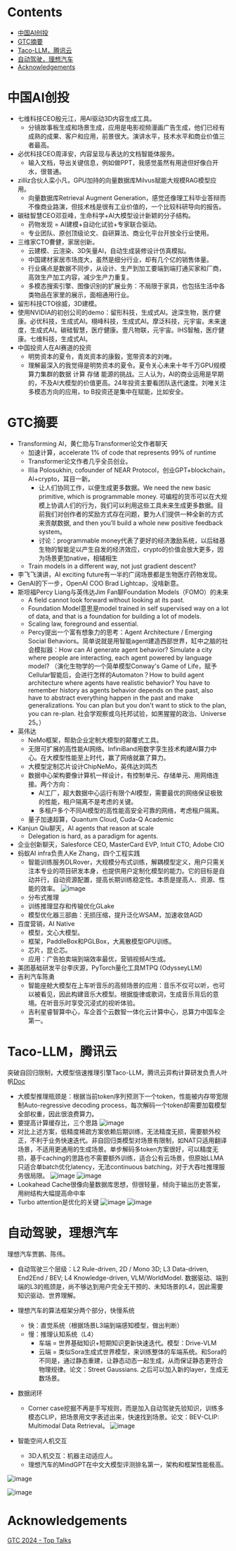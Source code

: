 # Contents

<!-- TOC start (generated with https://github.com/derlin/bitdowntoc) -->
- [中国AI创投](#ai)
- [GTC摘要](#gtc)
- [Taco-LLM，腾讯云](#taco-llm)
- [自动驾驶，理想汽车](#)
- [Acknowledgements](#acknowledgements)

<!-- TOC end -->

<!-- TOC --><a name="ai"></a>
# 中国AI创投
- 七维科技CEO殷元江，用AI驱动3D内容生成工具。
  - 分镜故事板生成和场景生成，应用是电影视频漫画广告生成，他们已经有成熟的成果、客户和应用，前景很大。演讲水平，技术水平和商业价值三者最高。
- 必优科技CEO周泽安，内容呈现与表达的文档智能体服务。
  - 输入文档，导出关键信息，例如做PPT，我感觉虽然有用途但好像白开水，很普通。
- zilliz合伙人栾小凡，GPU加持的向量数据库Milvus赋能大规模RAG模型应用。
  - 向量数据库Retrieval Augment Generation，感觉还像理工科毕业答辩而不像商业路演，但技术栈是很有工业价值的，一个比较科研导向的报告。
- 碳硅智慧CEO邓亚峰，生命科学+AI大模型设计新颖的分子结构。
  - 药物发现 = AI建模+自动化试验+专家联合驱动。
  - 专业团队、原创顶级论文、自研算法、商业化平台开放全行业使用。
- 三维家CTO曹健，家居创新。
  - 云建模、云渲染、3D矢量AI，自动生成装修设计仿真模拟。
  - 中国建材家居市场庞大，虽然是细分行业，却有几个亿的销售体量。
  - 行业痛点是数据不同步，从设计、生产到加工要端到端打通买家和厂商，高效生产加工内容，减少生产力重复。
  - 多模态搜索引擎、图像识别的扩展业务：不局限于家具，也包括生活中各类物品在家里的展示，面相通用行业。
- 留形科技CTO徐威，3D建模。
- 使用NVIDIA的初创公司的demo：留形科技，生成式AI。途深生物，医疗健康。必优科技，生成式AI。栩峰科技，生成式AI。摩泛科技，元宇宙。未来速度，生成式AI。碳硅智慧，医疗健康。壹凡物联，元宇宙。IHS智触，医疗健康。七维科技，生成式AI。
- 中国投资人在AI赛道的投资
  - 明势资本的夏令，青岚资本的康毅，宽带资本的刘唯。
  - 理解最深入的我觉得是明势资本的夏令。夏令关心未来十年千万GPU规模算力集群的数据 计算 存储 能源的挑战。三人认为，AI的商业运用是早期的，不及AI大模型的价值更高。24年投资主要看团队迭代速度。刘唯关注多模态方向的应用，to B投资还是集中在赋能，比如安全。

<!-- TOC --><a name="gtc"></a>
# GTC摘要

- Transforming AI，黄仁勋与Transformer论文作者聊天
  - 加速计算，accelerate 1% of code that represents 99% of runtime
  - Transformer论文作者几乎全员创业。
  - Illia Polosukhin, cofounder of NEAR Protocol，创业GPT+blockchain，AI+crypto，耳目一新。
    - 让人们协同工作，以便生成更多数据。We need the new basic primitive, which is programmable money. 可编程的货币可以在大规模上协调人们的行为，我们可以利用这些工具未来生成更多数据。目前我们对创作者的奖励方式存在问题，要为人们提供一种全新的方式来贡献数据, and then you’ll build a whole new positive feedback system。
    - 讨论：programmable money代表了更好的经济激励系统，以后硅基生物的智能足以产生自发的经济效应，crypto的价值会放大更多，因为场景更加native，相辅相生
  - Train models in a different way, not just gradient descent?
- 李飞飞演讲，AI exciting future有一半的广阔场景都是生物医疗药物发现。
- GenAI的下一步，OpenAI COO Brad Lightcap，没啥新意。
- 斯坦福Percy Liang与英伟达Jim Fan聊Foundation Models（FOMO）的未来
  - A field cannot look forward without looking at its past.
  - Foundation Model意思是model trained in self supervised way on a lot of data, and that is a foundation for building a lot of models.
  - Scaling law, foreground and essential.
  - Percy提出一个富有想象力的思考：Agent Architecture / Emerging Social Behaviors。简单说就是用智能agent建造西部世界，缸中之脑的社会模拟器：How can AI generate agent behavior? Simulate a city where people are interacting, each agent powered by language model? （演化生物学的一个简单模型Conway's Game of Life，赋予Cellular智能后，会进行怎样的Automaton？How to build agent architecture where agents have realistic behavior? You have to remember history as agents behavior depends on the past, also have to abstract everything happen in the past and make generalizations. You can plan but you don't want to stick to the plan, you can re-plan. 社会学观察或乌托邦试验，如黑猩猩的政治、Universe 25。）
- 英伟达
  - NeMo框架，帮助企业定制大模型的颠覆式工具。
  - 无限可扩展的高性能AI网络。InfiniBand用数字孪生技术构建AI算力中心。在大模型性能至上时代，赢了网络就赢了算力。
  - 大模型定制芯片设计ChipNeMo，英伟达刘鸣杰
  - 数据中心架构要像计算机一样设计，有控制单元、存储单元、用网络连接。两个方向：
    - AI工厂，超大数据中心运行有限个AI模型，需要最优的网络保证极致的性能，租户隔离不是考虑的关键。
    - 多租户多个不同AI模型的高性能高安全可靠的网络，考虑租户隔离。
  - 量子加速超算，Quantum Cloud, Cuda-Q Academic
- Kanjun Qiu聊天，AI agents that reason at scale
  - Delegation is hard, as a paradigm for agents.
- 企业创新聊天，Salesforce CEO, MasterCard EVP, Intuit CTO, Adobe CIO
- 蚂蚁AI infra负责人Ke Zhang，四个工程实践
  - 智能训练服务DLRover，大规模分布式训练，解耦模型定义，用户只需关注本专业的项目研发本身，也提供用户定制化模型的能力。它的目标是自动并行，自动资源配置，提高长期训练稳定性。本质是提高人、资源、性能的效率。
![image](https://github.com/user-attachments/assets/bf8a9c38-1b61-4d00-afa3-af7cc0c5fbf9)
  - 分布式推理
  - 训练推理显存和传输优化GLake
  - 模型优化器三部曲：无损压缩，提升泛化WSAM，加速收敛AGD
- 百度营销，AI Native
  - 模型，文心大模型。
  - 框架，PaddleBox和PGLBox，大离散模型GPU训练。
  - 芯片，昆仑芯。
  - 应用：广告拍卖端到端效率最优，营销视频AI生成。
- 美团基础研发平台李庆源，PyTorch量化工具MTPQ (OdysseyLLM)
- 吉利汽车陈勇
  - 智能座舱大模型在上车听音乐的高频场景的应用：音乐不仅可以听，也可以被看见，因此构建音乐大模型。根据旋律或歌词，生成音乐背后的意境。在听音乐时享受沉浸式的视听体验。
  - 吉利星睿智算中心，车企首个云数智一体化云计算中心，总算力中国车企第一。

<!-- TOC --><a name="taco-llm"></a>
# Taco-LLM，腾讯云

突破自回归限制，大模型倍速推理引擎Taco-LLM，腾讯云异构计算研发负责人叶帆[Doc](https://static.rainfocus.com/nvidia/gtcs24/sess/1705558318222001VXo1/FinalPresPDF/SE63221%20-%20TACO-LLM%EF%BC%9A%E7%AA%81%E7%A0%B4%E8%87%AA%E5%9B%9E%E5%BD%92%E9%99%90%E5%88%B6%EF%BC%8C%E5%AE%9E%E7%8E%B0%E9%AB%98%E6%95%88%E5%BA%8F%E5%88%97%E7%BB%B4%E5%B9%B6%E8%A1%8C%E6%8E%A8%E7%90%86%E7%9A%84%E5%A4%A7%E6%A8%A1%E5%9E%8B%E4%BC%98%E5%8C%96%E6%96%B9%E6%A1%88_1709742318805001WDYS.pdf)

- 大模型推理瓶颈是：根据当前token序列预测下一个token，性能被内存带宽限制Auto-regressive decoding process，每次解码一个token却需要加载模型全部权重，因此很浪费算力。
- 要提高计算缓存比，三个思路
![image](https://github.com/user-attachments/assets/381cb8cb-87fd-4be8-b32b-53e94b56e445)
- 对比上述方案，低精度稀疏方案依赖后期训练，无法精度无损，需要额外校正，不利于业务快速迭代。非自回归类模型对场景有限制，如NAT只适用翻译场景，不适用更通用的生成场景。单步解码多token方案很好，可以精度无损，基于caching的思路也不需要额外训练，适合公有云场景，但原始LLMA只适合单batch优化latency，无法continuous batching，对于大吞吐推理服务很局限。
![image](https://github.com/user-attachments/assets/07edba89-5789-4471-976d-0c6ac093013f)
![image](https://github.com/user-attachments/assets/2df398c3-80c6-4fe9-811b-092c19835cd7)
- Lookahead Cache很像向量数据库思想，但很轻量，倾向于输出历史答案，用树结构大幅提高命中率
- Turbo attention是优化的关键
![image](https://github.com/user-attachments/assets/1dfffb70-9524-4065-8a77-132b437b6643)
![image](https://github.com/user-attachments/assets/4d889675-c588-4ffd-8d8f-b9f80b9f91da)

<!-- TOC --><a name=""></a>
# 自动驾驶，理想汽车

理想汽车贾鹏、陈伟。

- 自动驾驶三个层级：L2 Rule-driven, 2D / Mono 3D; L3 Data-driven, End2End / BEV; L4 Knowledge-driven, VLM/WorldModel. 数据驱动、端到端的L3的瓶颈是，尚不够达到用户完全无干预的、未知场景的L4，因此需要知识驱动、世界理解。
- 理想汽车的算法框架分两个部分，快慢系统
  - 快：直觉系统（根据场景L3端到端感知模型，做出判断）
  - 慢：推理认知系统（L4）
    - 车端 = 世界基础知识+短期知识更新快速迭代。模型：Drive-VLM
    - 云端 = 类似Sora生成式世界模型，来训练整体的车端系统。和Sora的不同是，通过静态重建，让静态动态一起生成，从而保证静态更符合物理规律。论文：Street Gaussians. 之后可以加入新的layer，生成无数场景。
- 数据闭环
  - Corner case挖掘不再是手写规则，而是加入自动驾驶先验知识，训练多模态CLIP，把场景用文字表述出来，快速找到场景。论文：BEV-CLIP: Multimodal Data Retrieval。
![image](https://github.com/user-attachments/assets/32df8a12-6f5d-4892-9e56-ce94e7fc103a)


- 智能空间人机交互
  - 3D人机交互：机器主动适应人。
  - 理想汽车的MindGPT在中文大模型评测排名第一，架构和框架性能极高。

![image](https://github.com/user-attachments/assets/aa925f0f-3f31-405f-9c3a-0c14000d4f11)

![image](https://github.com/user-attachments/assets/95724bff-e0d9-4ab3-9619-74121297cafe)

<!-- TOC --><a name="acknowledgements"></a>
# Acknowledgements

[GTC 2024 - Top Talks](https://www.nvidia.com/en-us/on-demand/playlist/playList-87118008-d10b-42f9-8c57-a50bbf006662/)
















